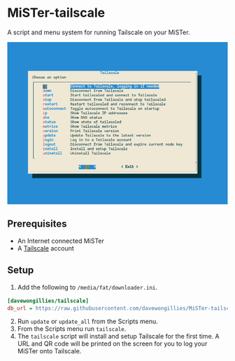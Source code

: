 # MiSTer-tailscale

A script and menu system for running Tailscale on your MiSTer.

![Screenshot of MiSTer-tailscale menu](screenshot.png)

## Prerequisites

* An Internet connected MiSTer
* A [Tailscale](https://login.tailscale.com/start) account

## Setup

1. Add the following to `/media/fat/downloader.ini`.

```ini
[davewongillies/tailscale]
db_url = https://raw.githubusercontent.com/davewongillies/MiSTer-tailscale/db/db.json.zip
```

2. Run `update` or `update_all` from the Scripts menu.
3. From the Scripts menu run `tailscale`.
4. The `tailscale` script will install and setup Tailscale for the first time. A
   URL and QR code will be printed on the screen for you to log your MiSTer onto
   Tailscale.

